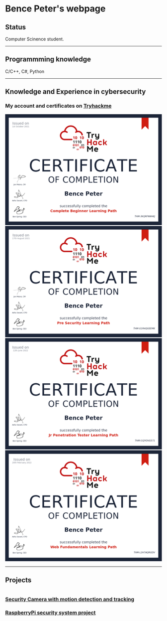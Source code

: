 <h1>Bence Peter's webpage</h1>

<h2>Status</h2>
<p>Computer Scinence student.</p>

<hr />

<h2>Programmming knowledge</h2>
<p>C/C++, C#, Python</p>

<hr />

<h2>Knowledge and Experience in cybersecurity</h2>
<h3>My account and certificates on <a href="https://tryhackme.com">Tryhackme</a></h3>
<script src="https://tryhackme.com/badge/350772"></script>
<img src="THM-3KQRFNNHKJ.png" alt="THM-CompleteBeginner"/>
<img src="THM-G1R4QGEEMK.png" alt="THM-PreSecurity"/>
<img src="THM-I1QYOVG571.png" alt="THM-JrPentester"/>
<img src="THM-L2H7AQRGDV.png" alt="THM-WebFundamentals"/>

<hr />

<h2>Projects<h1>
<h3>
  <a href="https://github.com/Pecneb/security_cam_v1">Security Camera with motion detection and tracking</a>
</h3>
<h3>
  <a href="https://github.com/Pecneb/RaspberryPi_MotionDetection">RaspberryPi security system project</a>
</h3>
